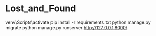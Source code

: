 ﻿# Lost_and_Found
venv\Scripts\activate
pip install -r requirements.txt
python manage.py migrate
python manage.py runserver
http://127.0.0.1:8000/

